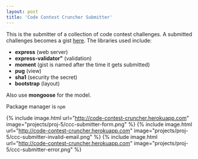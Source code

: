 ```yaml
---
layout: post
title: 'Code Contest Cruncher Submitter'
---
```


This is the submitter of a collection of code contest challenges.
A submitted challenges becomes a gist [here](https://gist.github.com/code-contest-cruncher).
The libraries used include:

* **express** (web server)
* **express-validator"** (validation)
* **moment** (gist is named after the time it gets submitted)
* **pug** (view)
* **sha1** (security the secret)
* **bootstrap** (layout)

Also use **mongoose** for the model.

Package manager is `npm`

{% include image.html url="http://code-contest-cruncher.herokuapp.com" image="projects/proj-5/ccc-submitter-form.png" %}
{% include image.html url="http://code-contest-cruncher.herokuapp.com" image="projects/proj-5/ccc-submitter-invalid-email.png" %}
{% include image.html url="http://code-contest-cruncher.herokuapp.com" image="projects/proj-5/ccc-submitter-error.png" %}
